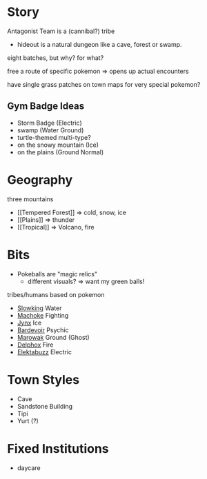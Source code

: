# Story

Antagonist Team is a (cannibal?) tribe
- hideout is a natural dungeon like a cave, forest or swamp.

eight batches, but why? for what?

free a route of specific pokemon => opens up actual encounters

have single grass patches on town maps for very special pokemon?

## Gym Badge Ideas

- Storm Badge (Electric)
- swamp (Water Ground)
- turtle-themed multi-type?
- on the snowy mountain (Ice)
- on the plains (Ground Normal)

# Geography

three mountains
- [[Tempered Forest]] => cold, snow, ice
- [[Plains]] => thunder
- [[Tropical]] => Volcano, fire
# Bits

- Pokeballs are "magic relics"
	- different visuals? => want my green balls!

tribes/humans based on pokemon
- [Slowking](https://bulbapedia.bulbagarden.net/wiki/Slowking_(Pok%C3%A9mon)) Water
- [Machoke](https://bulbapedia.bulbagarden.net/wiki/Machoke_(Pok%C3%A9mon)) Fighting
- [Jynx](https://bulbapedia.bulbagarden.net/wiki/Jynx_(Pok%C3%A9mon)) Ice
- [Bardevoir](https://bulbapedia.bulbagarden.net/wiki/Gardevoir_(Pok%C3%A9mon)) Psychic
- [Marowak](https://bulbapedia.bulbagarden.net/wiki/Marowak_(Pok%C3%A9mon)) Ground (Ghost)
- [Delphox](https://bulbapedia.bulbagarden.net/wiki/Delphox_(Pok%C3%A9mon)) Fire
- [Elektabuzz](https://bulbapedia.bulbagarden.net/wiki/Electabuzz_(Pok%C3%A9mon)) Electric
# Town Styles

- Cave
- Sandstone Building
- Tipi
- Yurt (?)


# Fixed Institutions

- daycare